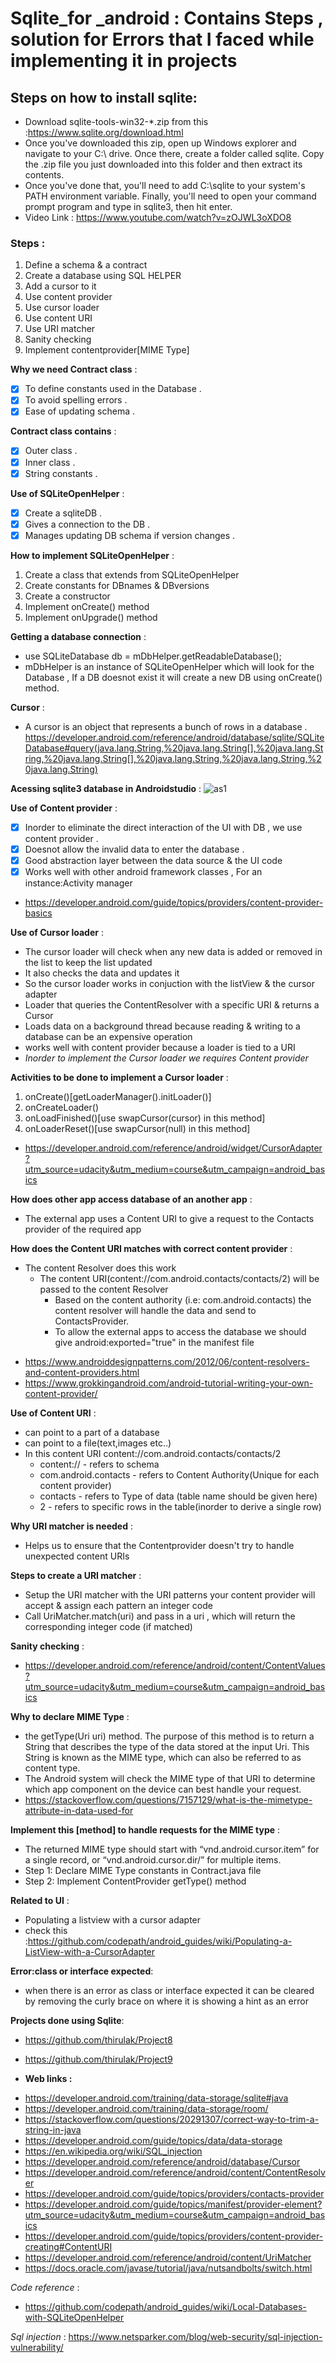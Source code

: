 # Sqlite_for _android : Contains Steps , solution for Errors that I faced while implementing it in projects

## Steps on how to install sqlite:
- Download sqlite-tools-win32-*.zip from this :https://www.sqlite.org/download.html
- Once you've downloaded this zip, open up Windows explorer and navigate to your C:\ drive. Once there, create a folder called sqlite. Copy the .zip file you just downloaded into this folder and then extract its contents.
- Once you've done that, you'll need to add C:\sqlite to your system's PATH environment variable. Finally, you'll need to open your command prompt program and type in sqlite3, then hit enter.
- Video Link : https://www.youtube.com/watch?v=zOJWL3oXDO8
### Steps :
1. Define a schema & a contract 
2. Create a database using SQL HELPER
3. Add a cursor to it
4. Use content provider
5. Use cursor loader
6. Use content URI
7. Use URI matcher
8. Sanity checking
9. Implement contentprovider[MIME Type]

**Why we need Contract class** :
 
 - [x] To define constants used in the Database .
 - [x] To avoid spelling errors .
 - [x] Ease of updating schema .
 
**Contract class contains** :

 - [x] Outer class .
 - [x] Inner class .
 - [x] String constants .
 
 **Use of SQLiteOpenHelper** :
 
 - [x] Create a sqliteDB .
 - [x] Gives a connection to the DB .
 - [x] Manages updating DB schema if version changes .
 
 **How to implement SQLiteOpenHelper** :
 1. Create a class that extends from SQLiteOpenHelper
 2. Create constants for DBnames & DBversions
 3. Create a constructor
 4. Implement onCreate() method
 5. Implement onUpgrade() method
 
 **Getting a database connection** :
 - use SQLiteDatabase db = mDbHelper.getReadableDatabase();
 - mDbHelper is an instance of SQLiteOpenHelper which will look for the Database , If a DB doesnot exist it will create a new DB using
 onCreate() method.
 
 **Cursor** :
 - A cursor is an object that represents a bunch of rows in a database .
 https://developer.android.com/reference/android/database/sqlite/SQLiteDatabase#query(java.lang.String,%20java.lang.String[],%20java.lang.String,%20java.lang.String[],%20java.lang.String,%20java.lang.String,%20java.lang.String)
 
 **Acessing sqlite3 database in Androidstudio** :
 ![as1](https://user-images.githubusercontent.com/36688218/45996944-a2f23600-c0bb-11e8-9d86-50b6a60ba936.png)

  **Use of Content provider** :
- [x] Inorder to eliminate the direct interaction of the UI with DB , we use content provider .
- [x] Doesnot allow the invalid data to enter the database .
- [x] Good abstraction layer between the data source & the UI code
- [x] Works well with other android framework classes , For an instance:Activity manager

* https://developer.android.com/guide/topics/providers/content-provider-basics

**Use of Cursor loader** :
- The cursor loader will check when any new data is added or removed in the list to keep the list updated
- It also checks the data and updates it
- So the cursor loader works in conjuction with the listView & the cursor adapter
- Loader that queries the ContentResolver with a specific URI & returns a Cursor
- Loads data on a background thread because reading & writing to a database can be an expensive operation
- works well with content provider because a loader is tied to a URI
- _Inorder to implement the Cursor loader we requires Content provider_

**Activities to be done to implement a Cursor loader** :
1. onCreate()[getLoaderManager().initLoader()]
2. onCreateLoader()
3. onLoadFinished()[use swapCursor(cursor) in this method]
4. onLoaderReset()[use swapCursor(null) in this method]
- https://developer.android.com/reference/android/widget/CursorAdapter?utm_source=udacity&utm_medium=course&utm_campaign=android_basics

**How does other app access database of an another app** :
- The external app uses a Content URI to give a request to the Contacts provider of the required app

**How does the Content URI matches with correct content provider** :
- The content Resolver does this work
  - The content URI(content://com.android.contacts/contacts/2) will be passed to the content Resolver 
    - Based on the content authority (i.e: com.android.contacts) the content resolver will handle the data and send to ContactsProvider.
     - To allow the external apps to access the database we should give android:exported="true" in the manifest file
* https://www.androiddesignpatterns.com/2012/06/content-resolvers-and-content-providers.html
* https://www.grokkingandroid.com/android-tutorial-writing-your-own-content-provider/

**Use of Content URI** :
- can point to a part of a database
- can point to a file(text,images etc..)
- In this content URI content://com.android.contacts/contacts/2
   - content:// - refers to schema
   - com.android.contacts - refers to Content Authority(Unique for each content provider)
   - contacts - refers to Type of data (table name should be given here)
   - 2 - refers to specific rows in the table(inorder to derive a single row)
   
**Why URI matcher is needed** :
- Helps us to ensure that the Contentprovider doesn't try to handle unexpected content URIs

**Steps to create a URI matcher** :
- Setup the URI matcher with the URI patterns your content provider will accept & assign each pattern an integer code
- Call UriMatcher.match(uri) and pass in a uri , which will return the corresponding integer code (if matched)

**Sanity checking** :
- https://developer.android.com/reference/android/content/ContentValues?utm_source=udacity&utm_medium=course&utm_campaign=android_basics

**Why to declare MIME Type** :
- the getType(Uri uri) method. The purpose of this method is to return a String that describes the type of the data stored at the input Uri. This String is known as the MIME type, which can also be referred to as content type.
- The Android system will check the MIME type of that URI to determine which app component on the device can best handle your request.
- https://stackoverflow.com/questions/7157129/what-is-the-mimetype-attribute-in-data-used-for

**Implement this [method] to handle requests for the MIME type** : 
- The returned MIME type should start with “vnd.android.cursor.item” for a single record, or “vnd.android.cursor.dir/” for multiple items.
- Step 1: Declare MIME Type constants in Contract.java file
- Step 2: Implement ContentProvider getType() method

**Related to UI** :
- Populating a listview with a cursor adapter 
- check this :https://github.com/codepath/android_guides/wiki/Populating-a-ListView-with-a-CursorAdapter

**Error:class or interface expected**:
- when there is an error as class or interface expected it can be cleared by removing the curly brace on where it is showing a hint as an error

**Projects done using Sqlite**:
- https://github.com/thirulak/Project8
- https://github.com/thirulak/Project9

- **Web links :**
* https://developer.android.com/training/data-storage/sqlite#java
* https://developer.android.com/training/data-storage/room/
* https://stackoverflow.com/questions/20291307/correct-way-to-trim-a-string-in-java
* https://developer.android.com/guide/topics/data/data-storage
* https://en.wikipedia.org/wiki/SQL_injection
* https://developer.android.com/reference/android/database/Cursor
* https://developer.android.com/reference/android/content/ContentResolver
* https://developer.android.com/guide/topics/providers/contacts-provider
* https://developer.android.com/guide/topics/manifest/provider-element?utm_source=udacity&utm_medium=course&utm_campaign=android_basics
* https://developer.android.com/guide/topics/providers/content-provider-creating#ContentURI
* https://developer.android.com/reference/android/content/UriMatcher
* https://docs.oracle.com/javase/tutorial/java/nutsandbolts/switch.html

_Code reference_ :
* https://github.com/codepath/android_guides/wiki/Local-Databases-with-SQLiteOpenHelper

_Sql injection_ :
https://www.netsparker.com/blog/web-security/sql-injection-vulnerability/



   

 


 

